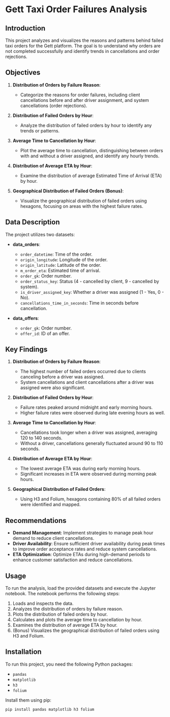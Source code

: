# Gett Taxi Order Failures Analysis

## Introduction

This project analyzes and visualizes the reasons and patterns behind failed taxi orders for the Gett platform. The goal is to understand why orders are not completed successfully and identify trends in cancellations and order rejections.

## Objectives

1. **Distribution of Orders by Failure Reason**:
   - Categorize the reasons for order failures, including client cancellations before and after driver assignment, and system cancellations (order rejections).

2. **Distribution of Failed Orders by Hour**:
   - Analyze the distribution of failed orders by hour to identify any trends or patterns.

3. **Average Time to Cancellation by Hour**:
   - Plot the average time to cancellation, distinguishing between orders with and without a driver assigned, and identify any hourly trends.

4. **Distribution of Average ETA by Hour**:
   - Examine the distribution of average Estimated Time of Arrival (ETA) by hour.

5. **Geographical Distribution of Failed Orders (Bonus)**:
   - Visualize the geographical distribution of failed orders using hexagons, focusing on areas with the highest failure rates.

## Data Description

The project utilizes two datasets:
- **data_orders**:
  - `order_datetime`: Time of the order.
  - `origin_longitude`: Longitude of the order.
  - `origin_latitude`: Latitude of the order.
  - `m_order_eta`: Estimated time of arrival.
  - `order_gk`: Order number.
  - `order_status_key`: Status (4 - cancelled by client, 9 - cancelled by system).
  - `is_driver_assigned_key`: Whether a driver was assigned (1 - Yes, 0 - No).
  - `cancellations_time_in_seconds`: Time in seconds before cancellation.

- **data_offers**:
  - `order_gk`: Order number.
  - `offer_id`: ID of an offer.

## Key Findings

1. **Distribution of Orders by Failure Reason**:
   - The highest number of failed orders occurred due to clients canceling before a driver was assigned.
   - System cancellations and client cancellations after a driver was assigned were also significant.

2. **Distribution of Failed Orders by Hour**:
   - Failure rates peaked around midnight and early morning hours.
   - Higher failure rates were observed during late evening hours as well.

3. **Average Time to Cancellation by Hour**:
   - Cancellations took longer when a driver was assigned, averaging 120 to 140 seconds.
   - Without a driver, cancellations generally fluctuated around 90 to 110 seconds.

4. **Distribution of Average ETA by Hour**:
   - The lowest average ETA was during early morning hours.
   - Significant increases in ETA were observed during morning peak hours.

5. **Geographical Distribution of Failed Orders**:
   - Using H3 and Folium, hexagons containing 80% of all failed orders were identified and mapped.

## Recommendations

- **Demand Management**: Implement strategies to manage peak hour demand to reduce client cancellations.
- **Driver Availability**: Ensure sufficient driver availability during peak times to improve order acceptance rates and reduce system cancellations.
- **ETA Optimization**: Optimize ETAs during high-demand periods to enhance customer satisfaction and reduce cancellations.

## Usage

To run the analysis, load the provided datasets and execute the Jupyter notebook. The notebook performs the following steps:
1. Loads and inspects the data.
2. Analyzes the distribution of orders by failure reason.
3. Plots the distribution of failed orders by hour.
4. Calculates and plots the average time to cancellation by hour.
5. Examines the distribution of average ETA by hour.
6. (Bonus) Visualizes the geographical distribution of failed orders using H3 and Folium.

## Installation

To run this project, you need the following Python packages:
- `pandas`
- `matplotlib`
- `h3`
- `folium`

Install them using pip:
```sh
pip install pandas matplotlib h3 folium
